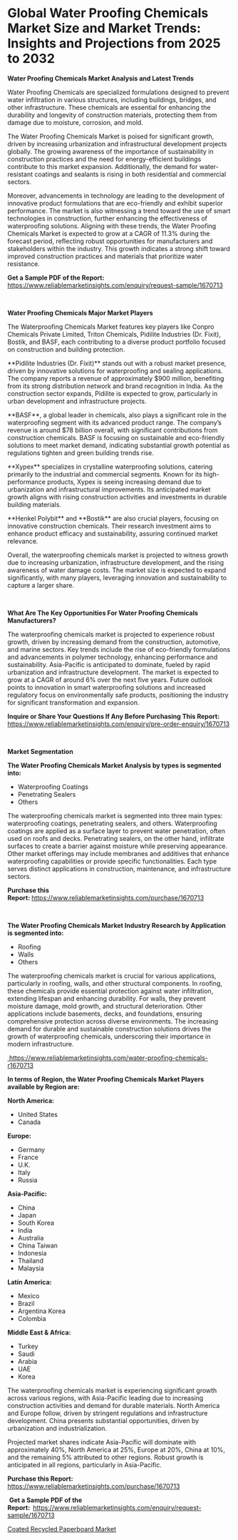 <p><h1>Global Water Proofing Chemicals Market Size and Market Trends: Insights and Projections from 2025 to 2032</h1></p><p><strong>Water Proofing Chemicals Market Analysis and Latest Trends</strong></p>
<p><p>Water Proofing Chemicals are specialized formulations designed to prevent water infiltration in various structures, including buildings, bridges, and other infrastructure. These chemicals are essential for enhancing the durability and longevity of construction materials, protecting them from damage due to moisture, corrosion, and mold.</p><p>The Water Proofing Chemicals Market is poised for significant growth, driven by increasing urbanization and infrastructural development projects globally. The growing awareness of the importance of sustainability in construction practices and the need for energy-efficient buildings contribute to this market expansion. Additionally, the demand for water-resistant coatings and sealants is rising in both residential and commercial sectors.</p><p>Moreover, advancements in technology are leading to the development of innovative product formulations that are eco-friendly and exhibit superior performance. The market is also witnessing a trend toward the use of smart technologies in construction, further enhancing the effectiveness of waterproofing solutions. Aligning with these trends, the Water Proofing Chemicals Market is expected to grow at a CAGR of 11.3% during the forecast period, reflecting robust opportunities for manufacturers and stakeholders within the industry. This growth indicates a strong shift toward improved construction practices and materials that prioritize water resistance.</p></p>
<p><strong>Get a Sample PDF of the Report:&nbsp;</strong> <a href="https://www.reliablemarketinsights.com/enquiry/request-sample/1670713?utm_campaign=3184&utm_medium=2&utm_source=Github&utm_content=ia&utm_term=01042025&utm_id=water-proofing-chemicals">https://www.reliablemarketinsights.com/enquiry/request-sample/1670713</a></p>
<p>&nbsp;</p>
<p><strong>Water Proofing Chemicals Major Market Players</strong></p>
<p><p>The Waterproofing Chemicals Market features key players like Conpro Chemicals Private Limited, Triton Chemicals, Pidilite Industries (Dr. Fixit), Bostik, and BASF, each contributing to a diverse product portfolio focused on construction and building protection.</p><p>**Pidilite Industries (Dr. Fixit)** stands out with a robust market presence, driven by innovative solutions for waterproofing and sealing applications. The company reports a revenue of approximately $900 million, benefiting from its strong distribution network and brand recognition in India. As the construction sector expands, Pidilite is expected to grow, particularly in urban development and infrastructure projects.</p><p>**BASF**, a global leader in chemicals, also plays a significant role in the waterproofing segment with its advanced product range. The company’s revenue is around $78 billion overall, with significant contributions from construction chemicals. BASF is focusing on sustainable and eco-friendly solutions to meet market demand, indicating substantial growth potential as regulations tighten and green building trends rise.</p><p>**Xypex** specializes in crystalline waterproofing solutions, catering primarily to the industrial and commercial segments. Known for its high-performance products, Xypex is seeing increasing demand due to urbanization and infrastructural improvements. Its anticipated market growth aligns with rising construction activities and investments in durable building materials.</p><p>**Henkel Polybit** and **Bostik** are also crucial players, focusing on innovative construction chemicals. Their research investment aims to enhance product efficacy and sustainability, assuring continued market relevance. </p><p>Overall, the waterproofing chemicals market is projected to witness growth due to increasing urbanization, infrastructure development, and the rising awareness of water damage costs. The market size is expected to expand significantly, with many players, leveraging innovation and sustainability to capture a larger share.</p></p>
<p>&nbsp;</p>
<p><strong>What Are The Key Opportunities For Water Proofing Chemicals Manufacturers?</strong></p>
<p><p>The waterproofing chemicals market is projected to experience robust growth, driven by increasing demand from the construction, automotive, and marine sectors. Key trends include the rise of eco-friendly formulations and advancements in polymer technology, enhancing performance and sustainability. Asia-Pacific is anticipated to dominate, fueled by rapid urbanization and infrastructure development. The market is expected to grow at a CAGR of around 6% over the next five years. Future outlook points to innovation in smart waterproofing solutions and increased regulatory focus on environmentally safe products, positioning the industry for significant transformation and expansion.</p></p>
<p><strong>Inquire or Share Your Questions If Any Before Purchasing This Report:</strong> <a href="https://www.reliablemarketinsights.com/enquiry/pre-order-enquiry/1670713?utm_campaign=3184&utm_medium=2&utm_source=Github&utm_content=ia&utm_term=01042025&utm_id=water-proofing-chemicals">https://www.reliablemarketinsights.com/enquiry/pre-order-enquiry/1670713</a></p>
<p>&nbsp;</p>
<p><strong>Market Segmentation</strong></p>
<p><strong>The Water Proofing Chemicals Market Analysis by types is segmented into:</strong></p>
<p><ul><li>Waterproofing Coatings</li><li>Penetrating Sealers</li><li>Others</li></ul></p>
<p><p>The waterproofing chemicals market is segmented into three main types: waterproofing coatings, penetrating sealers, and others. Waterproofing coatings are applied as a surface layer to prevent water penetration, often used on roofs and decks. Penetrating sealers, on the other hand, infiltrate surfaces to create a barrier against moisture while preserving appearance. Other market offerings may include membranes and additives that enhance waterproofing capabilities or provide specific functionalities. Each type serves distinct applications in construction, maintenance, and infrastructure sectors.</p></p>
<p><strong>Purchase this Report:&nbsp;</strong><a href="https://www.reliablemarketinsights.com/purchase/1670713?utm_campaign=3184&utm_medium=2&utm_source=Github&utm_content=ia&utm_term=01042025&utm_id=water-proofing-chemicals">https://www.reliablemarketinsights.com/purchase/1670713</a></p>
<p>&nbsp;</p>
<p><strong>The Water Proofing Chemicals Market Industry Research by Application is segmented into:</strong></p>
<p><ul><li>Roofing</li><li>Walls</li><li>Others</li></ul></p>
<p><p>The waterproofing chemicals market is crucial for various applications, particularly in roofing, walls, and other structural components. In roofing, these chemicals provide essential protection against water infiltration, extending lifespan and enhancing durability. For walls, they prevent moisture damage, mold growth, and structural deterioration. Other applications include basements, decks, and foundations, ensuring comprehensive protection across diverse environments. The increasing demand for durable and sustainable construction solutions drives the growth of waterproofing chemicals, underscoring their importance in modern infrastructure.</p></p>
<p><a href="https://www.reliablemarketinsights.com/water-proofing-chemicals-r1670713?utm_campaign=3184&utm_medium=2&utm_source=Github&utm_content=ia&utm_term=01042025&utm_id=water-proofing-chemicals">&nbsp;https://www.reliablemarketinsights.com/water-proofing-chemicals-r1670713</a></p>
<p><strong>In terms of Region, the Water Proofing Chemicals Market Players available by Region are:</strong></p>
<p>
    <p> <strong> North America: </strong>
        <ul>
            <li>United States</li>
            <li>Canada</li>
        </ul>
        </p> 
    <p> <strong> Europe: </strong>
        <ul>
            <li>Germany</li>
            <li>France</li>
            <li>U.K.</li>
            <li>Italy</li>
            <li>Russia</li>
        </ul>
        </p> 
    <p> <strong> Asia-Pacific: </strong>
        <ul>
            <li>China</li>
            <li>Japan</li>
            <li>South Korea</li>
            <li>India</li>
            <li>Australia</li>
            <li>China Taiwan</li>
            <li>Indonesia</li>
            <li>Thailand</li>
            <li>Malaysia</li>
        </ul>
        </p> 
    <p> <strong> Latin America: </strong>
        <ul>
            <li>Mexico</li>
            <li>Brazil</li>
            <li>Argentina Korea</li>
            <li>Colombia</li>
        </ul>
        </p> 
    <p> <strong> Middle East & Africa: </strong>
        <ul>
            <li>Turkey</li>
            <li>Saudi</li>
            <li>Arabia</li>
            <li>UAE</li>
            <li>Korea</li>
        </ul>
    </p>
    </p>
<p><p>The waterproofing chemicals market is experiencing significant growth across various regions, with Asia-Pacific leading due to increasing construction activities and demand for durable materials. North America and Europe follow, driven by stringent regulations and infrastructure development. China presents substantial opportunities, driven by urbanization and industrialization. </p><p>Projected market shares indicate Asia-Pacific will dominate with approximately 40%, North America at 25%, Europe at 20%, China at 10%, and the remaining 5% attributed to other regions. Robust growth is anticipated in all regions, particularly in Asia-Pacific.</p></p>
<p><strong>Purchase this Report: </strong><a href="https://www.reliablemarketinsights.com/purchase/1670713?utm_campaign=3184&utm_medium=2&utm_source=Github&utm_content=ia&utm_term=01042025&utm_id=water-proofing-chemicals">https://www.reliablemarketinsights.com/purchase/1670713</a></p>
<p>&nbsp;<strong>Get a Sample PDF of the Report:&nbsp;&nbsp;</strong><a href="https://www.reliablemarketinsights.com/enquiry/request-sample/1670713?utm_campaign=3184&utm_medium=2&utm_source=Github&utm_content=ia&utm_term=01042025&utm_id=water-proofing-chemicals">https://www.reliablemarketinsights.com/enquiry/request-sample/1670713</a></p>
<p><strong></strong></p>
<p><p><a href="https://github.com/biyajausenik/Market-Research-Report-List-1/blob/main/coated-recycled-paperboard-market.md?utm_campaign=3184&utm_medium=2&utm_source=Github&utm_content=ia&utm_term=01042025&utm_id=water-proofing-chemicals">Coated Recycled Paperboard Market</a></p></p>